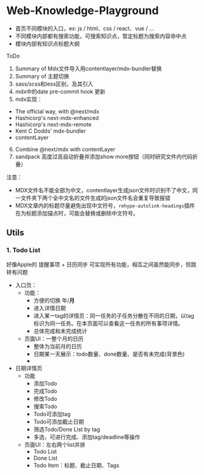 # Web-Knowledge-Playground
- 首页不同模块的入口，ex: js / html、css / react、vue / ...
- 不同模块内部都有搜索功能，可搜索知识点，暂定标题为搜索内容命中点
- 模块内部有知识点标题大纲

ToDo
1. Summary of Mdx文件导入用contentlayer/mdx-bundler替换
2. Summary of 主题切换
3. sass/scss和less区别，及其引入
4. mdx中的date pre-commit hook 更新
5. mdx实现： 
  - The official way, with @next/mdx
  - Hashicorp's next-mdx-enhanced
  - Hashicorp's next-mdx-remote
  - Kent C Dodds' mdx-bundler
  - contentLayer
6. Combine @next/mdx with contentLayer
7. sandpack 高度过高自动折叠并添加show more按钮（同时研究文件内代码折叠）


注意：
- MDX文件名不能全部为中文，contentlayer生成json文件时识别不了中文，同一文件夹下两个全中文名的文件生成的json文件名会重复导致报错
- MDX文章内的标题尽量避免出现中文符号，`rehype-autolink-headings`插件在为标题添加锚点时，可能会替换或删除中文符号。


## Utils

### 1. Todo List
好像Apple的 提醒事项 + 日历同步 可实现所有功能，相互之间虽然能同步，但跳转有问题
- 入口页：
  - 功能：
    - 方便的切换 年/**月**
    - 进入详情日期
    - 进入某一tag的详情页：同一任务的子任务分散在不同的日期，以tag标识为同一任务。在本页面可以查看这一任务的所有事项详情。
    - 总体完成和未完成统计
  - 页面UI：一整个月的日历
    - 整体为当前月的日历
    - 日期某一天展示：todo数量、done数量、是否有未完成(背景色)
    - 
- 日期详情页
  - 功能
    - 添加Todo
    - 完成Todo
    - 修改Todo
    - 搜索Todo
    - Todo可添加tag
    - Todo可添加截止日期
    - 筛选Todo/Done List by tag
    - 多选，可进行完成、添加tag/deadline等操作
  - 页面UI：左右两个list并排
    - Todo List
    - Done List
    - Todo Item：标题、截止日期、Tags
